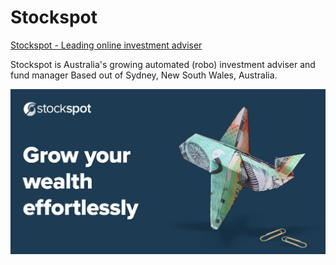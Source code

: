 # Stockspot

[Stockspot - Leading online investment adviser](https://www.stockspot.com.au/about-us/team/)

Stockspot is Australia's growing automated (robo) investment adviser and fund manager Based out of Sydney, New South Wales, Australia.

![alt text](stockspot.jpg)